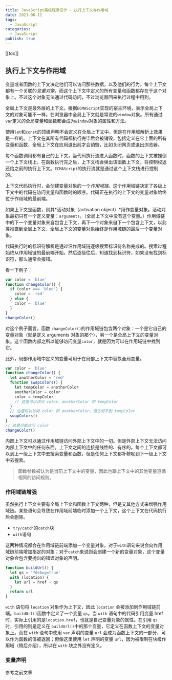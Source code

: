 ```yaml
---
title: JavaScript高级程序设计 - 执行上下文与作用域
date: 2021-06-11
tags:
  - JavaScript
categories:
  - JavaScript
publish: true
---
```


[[toc]]

## 执行上下文与作用域

变量或者函数的上下文决定他们可以访问那些数据，以及他们的行为。每个上下文都有一个关联的*变量对象*，而这个上下文中定义的所有变量和函数都存在于这个对象上。不过这个对象无法通过代码访问，不过浏览器回来执行过程中用到。

全局上下文是最外层的上下文。根据`ECMAScript`实现的宿主环境，表示全局上下文的对象可能不一样。在浏览器中全局上下文就是常说的`window`对象。所有通过`var`定义的全局变量和函数都会成为`window`对象的属性和方法。

使用`let`和`const`的顶级声明不会定义在全局上下文中，但是在作用域解析上效果是一样的。上下文在其所有代码都执行完毕后会被销毁，包括定义在它上面的所有变量和函数，全局上下文在应用退出前才会销毁，比如关闭网页或退出浏览器。

每个函数调用都有自己的上下文，当代码执行流进入函数时，函数的上下文被推倒一个上下文栈上，在函数执行完之后，上下文栈会弹出该函数上下文，将控制权返还给之前的执行上下文。`ECMAScript`的执行流就是通过这个上下文栈进行控制的。

上下文代码执行时，会创建变量对象的一个*作用域链*。这个作用域链决定了各级上下文中的代码在访问变量和函数时的顺序。代码正在执行的上下文的变量对象始终位于作用域的最前端。

如果上下文是函数，则其*活动对象（activation object）*用作变量对象。活动对象最初只有一个定义变量：`arguments`。（全局上下文中没有这个变量。）作用域链中的下一个变量对象来自包含上下文，再下一个对象来自下一个包含上下文，以此类推直到全局上下文，全局上下文的变量对象始终是作用域链的最后一个变量对象。

代码执行时的标识符解析是通过沿作用域链逐级搜索标识符名称完成的。搜索过程始终从作用域链的最前端开始，然后逐级往后，知道找到标识符，如果没有找到标识符，那么通常会报错。

看一下例子：

```js
var color = 'blue'
function changeColor() {
  if (color === 'blue') {
    color = 'red'
  } else {
    color = 'blue'
  }
}
changeColor()
```

对这个例子而言，函数 `changeColor()`的作用域链包含两个对象：一个是它自己的变量对象（就是定义 arguments 对象的那个），另一个是全局上下文的变量对象。这个函数内部之所以能够访问变量`color`，就是因为可以在作用域链中找到它。

此外，局部作用域中定义的变量可用于在局部上下文中替换全局变量。

```js
var color = 'blue'
function changeColor() {
  let anotherColor = 'red'
  function swapColors() {
    let tempColor = anotherColor
    anotherColor = color
    color = tempColor
    // 这里可以访问 color、anotherColor 和 tempColor
  }
  // 这里可以访问 color 和 anotherColor，但访问不到 tempColor
  swapColors()
}
// 这里只能访问 color
changeColor()
```

内部上下文可以通过作用域链访问外部上下文中的一切。但是外部上下文无法访问内部上下文中的任何东西。上下文之间的连接是线性的、有序的。每个上下文都可以到上一级上下文中去搜索变量和函数，但是任何上下文都补鞥呢到下一级上下文中去搜索。

> 函数参数被认为是当前上下文中的变量，因此也跟上下文中的其他变量遵循相同的访问规则。

### 作用域链增强

虽然执行上下文主要有全局上下文和函数上下文两种，但是又其他方式来增强作用域链。某些语句会导致在作用域前端临时添加一个上下文，这个上下文在代码执行后会删除。

- `try/catch`的`catch`块
- `with`语句

这两种情况都会在作用域链前端添加一个变量对象。对于`with`语句来说会向作用域链前端增加指定的对象；对于`catch`来说则会创建一个新的变量对象，这个变量对象会包含要抛出的错误对象的声明。

```js
function buildUrl() {
  let qs = '?debug=true'
  with (location) {
    let url = href + qs
  }
  return url
}
```

`with` 语句将 `location` 对象作为上下文，因此 `location` 会被添加到作用域链前端。`buildUrl()`函数中定义了一个变量 `qs`。当 `with` 语句中的代码引用变量 href 时，实际上引用的是`location.href`，也就是自己变量对象的属性。在引用 `qs` 时，引用的则是定义在 `buildUrl()`中的那个变量，它定义在函数上下文的变量对象上。而在 `with` 语句中使用 `var` 声明的变量 `url` 会成为函数上下文的一部分，可以作为函数的值被返回；但像这里使用 `let` 声明的变量 `url`，因为被限制在块级作用域（稍后介绍），所以在 `with` 块之外没有定义。

### 变量声明
参考之前文章
